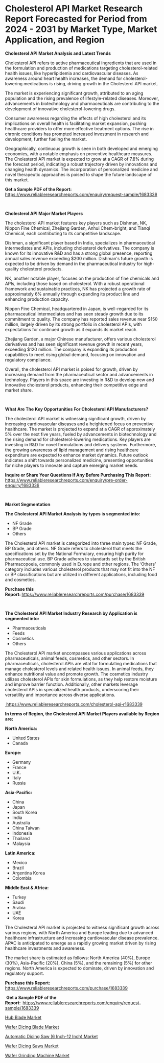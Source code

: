 <p><h1>Cholesterol API Market Research Report Forecasted for Period from 2024 -  2031 by Market Type, Market Application, and Region</h1></p><p><strong>Cholesterol API Market Analysis and Latest Trends</strong></p>
<p><p>Cholesterol API refers to active pharmaceutical ingredients that are used in the formulation and production of medications targeting cholesterol-related health issues, like hyperlipidemia and cardiovascular diseases. As awareness around heart health increases, the demand for cholesterol-lowering medications is rising, driving growth in the Cholesterol API market. </p><p>The market is experiencing significant growth, attributed to an aging population and the rising prevalence of lifestyle-related diseases. Moreover, advancements in biotechnology and pharmaceuticals are contributing to the development of innovative cholesterol-lowering drugs. </p><p>Consumer awareness regarding the effects of high cholesterol and its implications on overall health is facilitating market expansion, pushing healthcare providers to offer more effective treatment options. The rise in chronic conditions has prompted increased investment in research and development, further fueling the market. </p><p>Geographically, continuous growth is seen in both developed and emerging economies, with a notable emphasis on preventive healthcare measures. The Cholesterol API market is expected to grow at a CAGR of 7.8% during the forecast period, indicating a robust trajectory driven by innovations and changing health dynamics. The incorporation of personalized medicine and novel therapeutic approaches is poised to shape the future landscape of this market.</p></p>
<p><strong>Get a Sample PDF of the Report:&nbsp;</strong> <a href="https://www.reliableresearchreports.com/enquiry/request-sample/1683339?utm_campaign=9&utm_medium=2&utm_source=Github&utm_content=ia&utm_term=30122024&utm_id=cholesterol-api">https://www.reliableresearchreports.com/enquiry/request-sample/1683339</a></p>
<p>&nbsp;</p>
<p><strong>Cholesterol API Major Market Players</strong></p>
<p><p>The cholesterol API market features key players such as Dishman, NK, Nippon Fine Chemical, Zhejiang Garden, Anhui Chem-bright, and Tianqi Chemical, each contributing to its competitive landscape. </p><p>Dishman, a significant player based in India, specializes in pharmaceutical intermediates and APIs, including cholesterol derivatives. The company is known for its innovative R&D and has a strong global presence, reporting annual sales revenue exceeding $200 million. Dishman's future growth is expected to be driven by demand in the pharmaceutical industry for high-quality cholesterol products.</p><p>NK, another notable player, focuses on the production of fine chemicals and APIs, including those based on cholesterol. With a robust operational framework and sustainable practices, NK has projected a growth rate of approximately 6% annually through expanding its product line and enhancing production capacity. </p><p>Nippon Fine Chemical, headquartered in Japan, is well-regarded for its pharmaceutical intermediates and has seen steady growth due to its commitment to quality. The company has reported sales revenue near $150 million, largely driven by its strong portfolio in cholesterol APIs, with expectations for continued growth as it expands its market reach.</p><p>Zhejiang Garden, a major Chinese manufacturer, offers various cholesterol derivatives and has seen significant revenue growth in recent years, exceeding $120 million. The company is expanding its production capabilities to meet rising global demand, focusing on innovation and regulatory compliance.</p><p>Overall, the cholesterol API market is poised for growth, driven by increasing demand from the pharmaceutical sector and advancements in technology. Players in this space are investing in R&D to develop new and innovative cholesterol products, enhancing their competitive edge and market share.</p></p>
<p>&nbsp;</p>
<p><strong>What Are The Key Opportunities For Cholesterol API Manufacturers?</strong></p>
<p><p>The cholesterol API market is witnessing significant growth, driven by increasing cardiovascular diseases and a heightened focus on preventive healthcare. The market is projected to expand at a CAGR of approximately 5% over the next five years, fueled by advancements in biotechnology and the rising demand for cholesterol-lowering medications. Key players are investing in R&D for novel formulations and delivery systems. Furthermore, the growing awareness of lipid management and rising healthcare expenditure are expected to enhance market dynamics. Future outlook indicates a shift towards personalized medicine, presenting opportunities for niche players to innovate and capture emerging market needs.</p></p>
<p><strong>Inquire or Share Your Questions If Any Before Purchasing This Report:</strong> <a href="https://www.reliableresearchreports.com/enquiry/pre-order-enquiry/1683339?utm_campaign=9&utm_medium=2&utm_source=Github&utm_content=ia&utm_term=30122024&utm_id=cholesterol-api">https://www.reliableresearchreports.com/enquiry/pre-order-enquiry/1683339</a></p>
<p>&nbsp;</p>
<p><strong>Market Segmentation</strong></p>
<p><strong>The Cholesterol API Market Analysis by types is segmented into:</strong></p>
<p><ul><li>NF Grade</li><li>BP Grade</li><li>Others</li></ul></p>
<p><p>The Cholesterol API market is categorized into three main types: NF Grade, BP Grade, and others. NF Grade refers to cholesterol that meets the specifications set by the National Formulary, ensuring high purity for pharmaceutical use. BP Grade adheres to standards set by the British Pharmacopoeia, commonly used in Europe and other regions. The ‘Others’ category includes various cholesterol products that may not fit into the NF or BP classifications but are utilized in different applications, including food and cosmetics.</p></p>
<p><strong>Purchase this Report:&nbsp;</strong><a href="https://www.reliableresearchreports.com/purchase/1683339?utm_campaign=9&utm_medium=2&utm_source=Github&utm_content=ia&utm_term=30122024&utm_id=cholesterol-api">https://www.reliableresearchreports.com/purchase/1683339</a></p>
<p>&nbsp;</p>
<p><strong>The Cholesterol API Market Industry Research by Application is segmented into:</strong></p>
<p><ul><li>Pharmaceuticals</li><li>Feeds</li><li>Cosmetics</li><li>Others</li></ul></p>
<p><p>The Cholesterol API market encompasses various applications across pharmaceuticals, animal feeds, cosmetics, and other sectors. In pharmaceuticals, cholesterol APIs are vital for formulating medications that manage cholesterol levels and related health issues. In animal feeds, they enhance nutritional value and promote growth. The cosmetics industry utilizes cholesterol APIs for skin formulations, as they help restore moisture and improve barrier function. Additionally, other markets leverage cholesterol APIs in specialized health products, underscoring their versatility and importance across diverse applications.</p></p>
<p><a href="https://www.reliableresearchreports.com/cholesterol-api-r1683339?utm_campaign=9&utm_medium=2&utm_source=Github&utm_content=ia&utm_term=30122024&utm_id=cholesterol-api">&nbsp;https://www.reliableresearchreports.com/cholesterol-api-r1683339</a></p>
<p><strong>In terms of Region, the Cholesterol API Market Players available by Region are:</strong></p>
<p>
    <p> <strong> North America: </strong>
        <ul>
            <li>United States</li>
            <li>Canada</li>
        </ul>
        </p> 
    <p> <strong> Europe: </strong>
        <ul>
            <li>Germany</li>
            <li>France</li>
            <li>U.K.</li>
            <li>Italy</li>
            <li>Russia</li>
        </ul>
        </p> 
    <p> <strong> Asia-Pacific: </strong>
        <ul>
            <li>China</li>
            <li>Japan</li>
            <li>South Korea</li>
            <li>India</li>
            <li>Australia</li>
            <li>China Taiwan</li>
            <li>Indonesia</li>
            <li>Thailand</li>
            <li>Malaysia</li>
        </ul>
        </p> 
    <p> <strong> Latin America: </strong>
        <ul>
            <li>Mexico</li>
            <li>Brazil</li>
            <li>Argentina Korea</li>
            <li>Colombia</li>
        </ul>
        </p> 
    <p> <strong> Middle East & Africa: </strong>
        <ul>
            <li>Turkey</li>
            <li>Saudi</li>
            <li>Arabia</li>
            <li>UAE</li>
            <li>Korea</li>
        </ul>
    </p>
    </p>
<p><p>The Cholesterol API market is projected to witness significant growth across various regions, with North America and Europe leading due to advanced healthcare infrastructure and increasing cardiovascular disease prevalence. APAC is anticipated to emerge as a rapidly growing market driven by rising healthcare investments and awareness. </p><p>The market share is estimated as follows: North America (40%), Europe (30%), Asia-Pacific (20%), China (5%), and the remaining (5%) for other regions. North America is expected to dominate, driven by innovation and regulatory support.</p></p>
<p><strong>Purchase this Report: </strong><a href="https://www.reliableresearchreports.com/purchase/1683339?utm_campaign=9&utm_medium=2&utm_source=Github&utm_content=ia&utm_term=30122024&utm_id=cholesterol-api">https://www.reliableresearchreports.com/purchase/1683339</a></p>
<p>&nbsp;<strong>Get a Sample PDF of the Report:&nbsp;&nbsp;</strong><a href="https://www.reliableresearchreports.com/enquiry/request-sample/1683339?utm_campaign=9&utm_medium=2&utm_source=Github&utm_content=ia&utm_term=30122024&utm_id=cholesterol-api">https://www.reliableresearchreports.com/enquiry/request-sample/1683339</a></p>
<p><strong></strong></p>
<p><p><a href="https://github.com/ulyssacrayne00231/Market-Research-Report-List-1/blob/main/hub-blade-market.md?utm_campaign=9&utm_medium=2&utm_source=Github&utm_content=ia&utm_term=30122024&utm_id=cholesterol-api">Hub Blade Market</a></p><p><a href="https://github.com/SanjidaMahmud54/Market-Research-Report-List-1/blob/main/wafer-dicing-blade-market.md?utm_campaign=9&utm_medium=2&utm_source=Github&utm_content=ia&utm_term=30122024&utm_id=cholesterol-api">Wafer Dicing Blade Market</a></p><p><a href="https://github.com/WashimHussain441/Market-Research-Report-List-1/blob/main/automatic-dicing-saw-6-inch-12-inch-market.md?utm_campaign=9&utm_medium=2&utm_source=Github&utm_content=ia&utm_term=30122024&utm_id=cholesterol-api">Automatic Dicing Saw (6 Inch-12 Inch) Market</a></p><p><a href="https://github.com/manesros8/Market-Research-Report-List-1/blob/main/wafer-dicing-saws-market.md?utm_campaign=9&utm_medium=2&utm_source=Github&utm_content=ia&utm_term=30122024&utm_id=cholesterol-api">Wafer Dicing Saws Market</a></p><p><a href="https://github.com/hgf64gh/Market-Research-Report-List-1/blob/main/wafer-grinding-machine-market.md?utm_campaign=9&utm_medium=2&utm_source=Github&utm_content=ia&utm_term=30122024&utm_id=cholesterol-api">Wafer Grinding Machine Market</a></p></p>